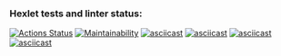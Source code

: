 ### Hexlet tests and linter status:
[![Actions Status](https://github.com/Sp4nch/frontend-project-44/workflows/hexlet-check/badge.svg)](https://github.com/Sp4nch/frontend-project-44/actions)
[![Maintainability](https://api.codeclimate.com/v1/badges/d2dd7ac97915b0b04fbf/maintainability)](https://codeclimate.com/github/Sp4nch/frontend-project-44/maintainability)
[![asciicast](https://asciinema.org/a/sUUFRuPuYbqgorWeFlGvaHSdU.svg)](https://asciinema.org/a/sUUFRuPuYbqgorWeFlGvaHSdU)
[![asciicast](https://asciinema.org/a/NpJh8WqdeigfliFqSyduX47fY.svg)](https://asciinema.org/a/NpJh8WqdeigfliFqSyduX47fY)
[![asciicast](https://asciinema.org/a/wtt20tfIbSYrwoggW2Dy2IlHe.svg)](https://asciinema.org/a/wtt20tfIbSYrwoggW2Dy2IlHe)
[![asciicast](https://asciinema.org/a/ojCatGFjYlyejYw9chmE8g15V.svg)](https://asciinema.org/a/ojCatGFjYlyejYw9chmE8g15V)